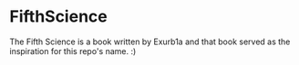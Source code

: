 # FifthScience
The Fifth Science is a book written by Exurb1a and that book served as the inspiration for this repo's name. :)

